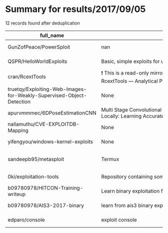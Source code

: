 
# Summary for results/2017/09/05
    
12 records found after deduplication

| full_name | description | html_url | matched_list | matched_count | pushed_at | size | stargazers_count | language | forks_count | vul_ids |
|----------------------------------------------------------------------|------------------------------------------------------------------------------------------------------------------------------------------------------------------------------------------------------------------------------------------------------------------|-----------------------------------------------------------------------------------------|----------------------------------|-----------------|---------------------------|--------|--------------------|------------|---------------|-----------|
| GunZofPeace/PowerSploit | nan | https://github.com/GunZofPeace/PowerSploit | ['sploit'] | 1 | 2017-09-05 04:58:32+00:00 | 249 | 0 | PowerShell | 0 | [] |
| QSPR/HelloWorldExploits | Basic, simple exploits for users getting into Exploitation, and penetration testing | https://github.com/QSPR/HelloWorldExploits | ['exploit'] | 1 | 2017-09-05 06:58:37+00:00 | 1 | 0 | HTML | 0 | [] |
| cran/RcextTools | :exclamation: This is a read-only mirror of the CRAN R package repository. RcextTools — Analytical Procedures in Support of Brazilian Public Sector External Auditing. Homepage: http://github.com/brunomssmelo/RcextTools/ | https://github.com/cran/RcextTools | ['rce'] | 1 | 2017-09-05 05:06:08+00:00 | 865 | 0 | R | 0 | [] |
| truetqy/Exploiting-Web-Images-for-Weakly-Supervised-Object-Detection | None | https://github.com/truetqy/Exploiting-Web-Images-for-Weakly-Supervised-Object-Detection | ['exploit'] | 1 | 2017-09-05 09:27:09+00:00 | 3 | 1 | | 0 | [] |
| apurvmmmec/6DPoseEstimationCNN | Multi Stage Convolutional Neural Network Based 6D Pose Estimation. In this repo, I provide code for my [IROS 2018 ]paper, "Detect Globally, Label Locally: Learning Accurate 6-DOF Object Pose Estimation by Joint Segmentation and Coordinate Regression". Pap | https://github.com/apurvmmmec/6DPoseEstimationCNN | ['exploit'] | 1 | 2017-09-05 02:12:28+00:00 | 311 | 12 | C++ | 6 | [] |
| nallamuthu/CVE-EXPLOITDB-Mapping | None | https://github.com/nallamuthu/CVE-EXPLOITDB-Mapping | ['exploit'] | 1 | 2017-09-05 03:32:18+00:00 | 7972 | 0 | Python | 2 | [] |
| yifengyou/windows-kernel-exploits | None | https://github.com/yifengyou/windows-kernel-exploits | ['exploit'] | 1 | 2017-09-05 01:21:15+00:00 | 147333 | 0 | C | 5 | [] |
| sandeepb95/metasploit | Termux | https://github.com/sandeepb95/metasploit | ['metasploit module OR payload'] | 1 | 2017-09-05 05:12:37+00:00 | 0 | 0 | nan | 0 | [] |
| 0ki/exploitation-tools | Repository containing some of the tools used for exploitation and reverse engineering | https://github.com/0ki/exploitation-tools | ['exploit'] | 1 | 2017-09-05 12:08:31+00:00 | 1 | 1 | Python | 1 | [] |
| b09780978/HITCON-Training-writeup | Learn binary exploitation from angelboy's hitcon-training | https://github.com/b09780978/HITCON-Training-writeup | ['exploit'] | 1 | 2017-09-05 13:13:22+00:00 | 1359 | 29 | C | 7 | [] |
| b09780978/AIS3-2017-binary | learn from ais3 binary exploitation | https://github.com/b09780978/AIS3-2017-binary | ['exploit'] | 1 | 2017-09-05 13:56:09+00:00 | 1335 | 0 | Python | 1 | [] |
| edparo/console | exploit console | https://github.com/edparo/console | ['exploit'] | 1 | 2017-09-05 15:39:02+00:00 | 0 | 0 | | 0 | [] |
